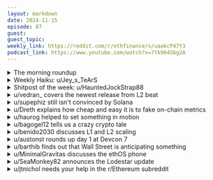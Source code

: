 ```yaml
---
layout: markdown
date: 2024-11-15
episode: 87
guest: 
guest_topic: 
weekly_link: https://reddit.com/r/ethfinance/s/uaakcP47Y3
podcast_link: https://www.youtube.com/watch?v=7Yk964Sbg2A
---
```



<details markdown=1>
<summary>The morning roundup</summary>
[View on Reddit →](https://reddit.com/r/ethfinance/comments/1grps72/comment/lx7ysdm/)

[u/hehechibby](https://reddit.com/u/hehechibby)

> Ethereum

[u/FrenktheTank](https://reddit.com/u/FrenktheTank)

> $3069.78

[u/TimbukNine](https://reddit.com/u/TimbukNine)

> 0.03478

</details>
<details markdown=1>
<summary>Weekly Haiku: u/Jey_s_TeArS</summary>
[View on Reddit →](https://reddit.com/r/ethfinance/comments/1gpe52f/comment/lws2eve/)

*Looking for the stage,*

*The big news on the front page,*

*Consensus wastage.*

</details>
<details markdown=1>
<summary>Shitpost of the week: u/HauntedJockStrap88</summary>
[View on Reddit →](https://reddit.com/r/ethfinance/comments/1gpe52f/daily_general_discussion_november_12_2024/lwsrtub/)

Why does Ethereum, the more useful of the two chains not simply eat Bitcoin?

</details>
<details markdown=1>
<summary>u/vedran_ covers the newest release from L2 beat</summary>
[View on Reddit →](https://reddit.com/r/ethfinance/comments/1gljtif/daily_general_discussion_november_7_2024/lvwi10a/)

L2beat living up to their name. They released a new dashboard group: Data Availability layers. You can find it on the l2beat.com side panel.

> The wait is over! 🙌

> Today, we’re excited to launch DABEAT - your go-to platform to explore Data Availability layers, essential for ensuring user access to L2 transaction data.

> Maintained by L2BEAT team, DABEAT helps you assess the unique risks across the growing DA landscape.

[Thread by L2beat](https://x.com/l2beat/status/1854106555987161134)

</details>
<details markdown=1>
<summary>u/supephiz still isn't convinced by Solana</summary>
[View on Reddit →](https://reddit.com/r/ethfinance/comments/1gljtif/daily_general_discussion_november_7_2024/lvzhcye/)

I pretty much swore I'd never comment on solana, but here i am. I see the gains just like you, but I'm still not convinced to buy. It really boils down to a few fundamental principles..

A successful smart contract platform needs radical decentralization. We have some of this, but we still need more. Our home/solo staker programs are first class and they could STILL improve (with your help). Solana lacks radical decentralization and is positioning itself as an easy target for future censorship. Ironically, by the time they recognize this need it'll be too late to get it.

Solana is trying to scale at Layer 1. I'm not mad. We initially thought this was viable until we realized that the only way to achieve worldwide saturation was to adopt the layered approach. Our shift to a layered model has been challenging, but it's clearly working and it will keep us going well into the foreseeable future. 

Ethereum continues to be the leader in innovation, capacity, decentralization, and mindshare. We don't have to be weak and shy in the face of detractors, they're just like everyone else in the long line of competitors yapping away on Twitter. 

For me, it always comes back to the strength of the decentralized network. We can be the best and STILL expect better. The best thing any of us can do is turn off the ticker and start spinning up home validators.

</details>
<details markdown=1>
<summary>u/Dreth explains how cheap and easy it is to fake on-chain metrics</summary>
[View on Reddit →](https://reddit.com/r/ethfinance/comments/1gljtif/daily_general_discussion_november_7_2024/lvznjke/)

I want to make this as a top comment and not a reply to /u/fecalreceptacle's comment because I think it would highlight how easy it is to fake a metric like "Solana reached a record 123 million active addresses in October, up over 42% from September" with better visibility:

1. Take random rollup, in this case I'll pick arbitrum, not even the cheapest (which should be base iirc)

2. Take random tx from the latest txs in arbiscan.io, i picked [0x9ad82848711ba22084fd038473a43f3c37b30375ad191dee9542db8cb180ba51](https://arbiscan.io/tx/0x9ad82848711ba22084fd038473a43f3c37b30375ad191dee9542db8cb180ba51)

3. Check its fee: 0.0000017983 ETH, about 0.005195 USD 

4. Assuming I have absolute control over the network and want to fake engagement, I can set the fee artificially low as to not clog the network up, but assume we can clog the network and pay this exact same fee for every tx. Really doesn't matter that much, Solana is a centralised network for all intents and purposes anyway. Then set a target, we want 100 million active addresses.

5. Make a simple script in a very fast systems programming language like Rust or C++ which derives an address from some seed, sends this same tx or a varied set of txs (we don't have to make the exact same tx, but instead have a bunch of different kinds of txs in a particular array), we send assets to each address from a set of addresses, run it.

Assume sending the assets costs  0.0000015 ETH and sending the tx  0.000002 ETH, this is a per address cost of 0.0000035

a total of 350 ETH for 100 million addresses, which @2880 USD is about 1M dollars.

Faking 'record high' activity on a network costs 1M USD.

Too expensive? okay use a cheaper network, let's go to base and pick a random tx:

This one: [0x08f4ac69d791bbcb0cb9a88372da43dc11a4a26ea5fe49551e347b9a4428b400](https://basescan.org/tx/0x08f4ac69d791bbcb0cb9a88372da43dc11a4a26ea5fe49551e347b9a4428b400)

Cost: 0.000000213459331152 ETH, round this up 0.0000003 ETH, cost of funding the address, say 0.00000025 ETH, total 0.00000055 ETH

55 ETH for 100 million addresses @2880 USD = 158400 USD

Faking 'record high' activity on a network costs <200k USD

</details>
<details markdown=1>
<summary>u/haurog helped to set something in motion</summary>
[View on Reddit →](https://reddit.com/r/ethfinance/comments/1gn3k7p/daily_general_discussion_november_9_2024/lw85ry2/)

Things are now in motion that cannot be undone

I mentioned 10 days ago that I will be giving a talk at devcon about risc-v cpu based boards for node operators: 

<https://reddit.com/r/ethfinance/comments/1gdv8ez/daily_general_discussion_october_28_2024/lu6k7pl/>

The talk is now scheduled for next Thursday (14th November) 15:10-15:40 Bangkok time (GMT+7): <https://app.devcon.org/schedule/J3SWYT> My colleague and I are still working on the slides, but we are getting there.

In the meantime some Gnosis team members became aware of our project and started to get interested in it. They looped a few core devs into it and they plan to arrange a meeting at Devcon with us. Might meet a few of my heroes next week. Some of the core devs unsurprisingly are super hardware nerds and jumped on the opportunity to run their clients on the new hardware. One of the geth devs really wanted to buy all available board types immediately to play around with them. And just a few hours ago Peter Szilagyi tweeted that geth now provides docker images for RISC-V out of the box: 

<https://x.com/peter_szilagyi/status/1854950130757386256>

or 

<https://xcancel.com/peter_szilagyi/status/1854950130757386256>

</details>
<details markdown=1>
<summary>u/bagogel12 tells us a crazy crypto tale</summary>
[View on Reddit →](https://reddit.com/r/ethfinance/comments/1gnu2i8/daily_general_discussion_november_10_2024/lwdndhz/)

In the wild world of crypto, some stories just keep getting crazier. Here’s one that involves whales, FTX, and DeFi (🐋, ⚖️, 💰)—and one infamous character: Humpy the Whale.

Back in 2022, “Humpy,” a major holder of Balancer (BAL) tokens, made headlines by leveraging Balancer’s “ve-tokenomics” in a high-stakes move to gain significant control. With the largest share of veBAL, he directed protocol rewards back to his own holdings, effectively seizing control over Balancer’s governance. This led to a tenuous “truce” where Humpy remained a major veBAL holder, securing a continuous stream of rewards—but agreed not to act against Balancer’s interests openly. [Read more about it here.](https://thedefiant.io/news/defi/balancer-ve-tokenomics-whale)

Fast forward to 2024, and Humpy’s name resurfaced—this time in Compound, where he attempted a similar governance play. [More on this recent maneuver.](https://www.dlnews.com/articles/defi/humpy-returns-compound-dao-tokens-in-return-for-fee-sharing)

But here’s where it gets even more interesting.

A recent Twitter thread on FTX creditor clawbacks claims that “Humpy” wasn’t just stirring the DeFi waters; he was also allegedly siphoning funds from FTX. At one point, he was reportedly worth over $1 billion on FTX, successfully pulling out $450 million and $230 million by manipulating low-liquidity markets with coins like BTMX, MOB, BAO, TOMO, and SXP (or, as some would call them, “shitcoins”). FTX’s intertwined losses with Alameda are significant: by April 2021, Caroline Ellison, then CEO of Alameda, estimated that Alameda had taken on $400 million in losses from “MOB guy.” Later, an FTX employee estimated total losses nearing $1 billion linked to these manipulations.

By the way, humpy circumvented KYC by using emails like “[motherofallburgers@protonmail.com](),” “[turkiyepizzakebab@int.pl](),” “[donerkebabveryspicy@int.pl](),” and “[sanpedropizza@int.pl](),” slipping past safeguards multiple times. Food coins, anyone?

Tracing back these accounts unveils potential links to money laundering, Ponzi schemes, and organized crime networks spanning Polish, Romanian, and Ukrainian syndicates, with connections to human trafficking and even terrorist financing networks.

This is more than just an anecdote—Humpy’s story illustrates the deep, complex webs within the crypto world. The lines between DeFi innovation, centralized exchange exploitation, and organized crime are still blurring,. The story also unvails the incompetence and greed of FTX/SBF, allowing this behaviour and led many customers with a loss. 

Official complaint you find here for download, with some more infos. Allegeldy, there are links between Humpy and a variety of money laundering operations and Ponzi schemes dating back more than a decade. Also, there are ties to Polish, Romanian, and Ukrainian organized crime networks.  
[https://restructuring.ra.kroll.com/ftx/Home-DownloadPDF?id1=MzIyNDczMQ==&id2=-1](https://t.co/UWzw5WWq8O)

Original twitter source: [https://x.com/LouisOrigny/status/1855036157660479645](https://x.com/LouisOrigny/status/1855036157660479645)

</details>
<details markdown=1>
<summary>u/benido2030 discusses L1 and L2 scaling</summary>
[View on Reddit →](https://reddit.com/r/ethfinance/comments/1golgs1/daily_general_discussion_november_11_2024/lwl3ayc/)

The "[FUD](https://twitter.com/jon_charb/status/1855891797471560066)" is back, but let's have a closer look. Especially the Celestia part is funny and showing bag bias. There is one tweet in there that I think makes a good point:

>The L1 is why Ethereum is winning the multi-chain game right now and not the Cosmos Hub even though Cosmos realized multichain earlier on  
  
Path dependence and balance of power matters  
  
Ethereum L1 was the center of crypto, so L2s naturally grew out of it

I am in favor of scaling L1 despite knowing that down the road every effing L1 will need L2s to scale because path dependence is a thing and we can't let the advantage this ecosystem has slip. 

Down the road L2s are inevitable. That is afaik one of the main reasons for researchers and e.g. Vitalik for not scaling L1 anymore. They see it similar to the difficulty bomb we had when ETH was still POW. 

While I get the idea, I think it's wrong. We will never scale L1 to fit *all* the tx of the world. But we should scale L1 in the meantime and invest some core dev time to keep the position.

</details>
<details markdown=1>
<summary>u/austonst rounds up day 1 at Devcon 7</summary>
[View on Reddit →](https://reddit.com/r/ethfinance/comments/1gpe52f/daily_general_discussion_november_12_2024/lws9t3a/)

**Devcon & Friends Update 3** ([Previous](https://reddit.com/r/ethfinance/comments/1golgs1/daily_general_discussion_november_11_2024/lwkn6d8/))

*Devcon Day 1*

Yay finally Devcon! I stopped by the venue yesterday to pick up my wristband, which was peaceful and truly the calm before the storm. There are something like 12,000 people with Devcon tickets, so now that everyone has arrived, it's a massive event. It's big and there's a lot going on, so it's possible to spend the better part of a day just wandering around. Today I did have some other responsibilities but spent most of the day at the venue. Made it to some talks, but in the end not too many.

Talks all have a QR code displayed on the side of the screen which you can scan to get access to a Q&A page to submit questions for after the talk, or upvote other people's questions you like. There's also some way to mint a "card" NFT thing associated with each talk, but you have to scan this QR code that only appears in person, not on the stream. I didn't manage to get the card minting working on my phone, but the Q&A tech worked well. I was very surprised to see that the conference provided plenty of snacks, beverages, and even a full lunch, and somehow *they didn't run out*. With 12k hungry attendees? Well done organizers.

-------

Oh, and the frogs. People love the frogs. This is a Devcon + Zupass initiative to demonstrate use cases of programmable cryptography (in short, prog crypto, hence the name of the project: frogcrypto). In short, on your Devcon ticket there is a link to the frogcrypto page where you can tap a button every 15 minutes to catch a digital frog. The frogs are cryptographic data structures that can be ZK verified in various ways, and last year were a basis for people to implement various demos of progcrypto technology. If you show this frog to the frogcrypto people at the booth, they'll give you a frog plushie on a necklace, with a unique QR code that you can scan to set it up. Then, anyone else can scan your QR code to each get a copy of each other's frogs. The big goal is to catch as many frogs as you can, each one contributing to your score, which you can turn in for prizes. There's the classic frog bucket hat from last year's Devconnect, little frog trinkets of sorts, and among the higher-tier rewards: a programmable cryptography textbook for 300 frogs.

Of course, the QR code is just a URL like any other, so you can always just scan your code, post it to Telegram, and have everyone else click it without having to actually interact in person. I even found a website created just today that lets anyone add their frog URL to a database where everyone can see the full list. So if you can sustain a pace of 4 frogs / minute, that's just 75 minutes of mindless tapping to earn enough to get that textbook. I'm sure by morning people will have written scripts to automatically scrape frogs from the website and automatically connect with them all. Not sure how long the merch will last or if it's worth the effort to collect.

------

A handful of talks today. The Devcon schedule is fantastic for providing info about each talk and speaker, and *actually contains an embedded YouTube video of each talk today*. Amazing. Here:

* Josef Je, Co-founder of PWN DAO & Bordel hackerspace, argued that crypto isn't some fantasy land disconnected from the "real world", it *is* the real world. You can compare onchain revenue like priority fees to other industies' revenues, or compare onchain market capitalization with those of other industries. By those metrics, crypto--purely based on on-chain metrics--is a similar scale as the gaming and entertainment industries. One difference is that the number of people directly working in crypto itself is much lower than those other industries. Josef pointed out to the attendees in the room, "You are the cryptonative economy!"
* Diego Kingston, Co-founder and head of research at Aligned, delivered a lightning talk (only 7 minutes!) on hash-based proof systems. I could only take notes so fast, so here are the bits and pieces. Hash based proof systems work over smaller fields, do not require trusted setups, and make minimal security assumptions. It is easier than most proving systems to generate recursive proofs, but you need linear error-correcting codes like Reed-Solomon and a collision-resistant hash function. See: FRI, circle starks. Compile to a set of polynomial equations and use a merkle tree to commit and blah blah blah this should have been like 30 minutes not 7.
* Leo Lara, Team Lead at the EF/PSE, gave a lightning talk on modern ZKP compilers. In short, it sounds like compilers are getting better at including useful abstractions to make developer experience better. But he suggested that zkVMs are probably the future and that most people who want to make use of ZKPs will not write circuits, but instead just write code that compiles down to the VM language (e.g. RISC-V) and prove it with a zkVM.
* Phil Daian of Flashbots laid out his priorities and roadmap for Ethereum's future. He highlighted his biggest concerns by referencing a paper affiliated with the NY Fed that looked at how to ensure "regulatory cooperation" of blockchains, noting MEV-Boost relays as places to apply pressure. Also referenced AWS datacenters and how concentrated they are in the US and Europe. So with that his focus is on decentralization of geo-economic distribution of power, which he things should be a first-class goal of Ethereum, much moreso than any performance metrics. He wants to push back against "UX fentanyl" (the addictive need to make end-user UX perfect even at the expense of other core values) and "napkin research" (basically out-of-touch researchers). Rejecting much of the Ethereum roadmap and current research directions, he instead wants to "TEEify" everything in pursuit of this goal of "pushing power to the edges".
* Justin Drake, researcher at the EF, presented his vision for Ethereum's next era of consensus via the beam chain. A lot has changed since the beacon chain spec was written, and Justin thinks it's time to start the process of developing the next consensus system to replace it. We're talking mechanisms including (probably future forms of these, but today represented by) FOCIL + APS + shorter slots + stake cap + orbit + SSF + state transition function SNARKification + quantum-resistant security + VDFs. Along the way, could clean up a lot of tech debt and simplify things. But really, the list of changes isn't anything people paying attention to research haven't already seen, beyond the need to batch some of the more complex changes together in one fork. The point of this initiative is really the social side of it: an attempt to align the Ethereum community around a shared and more concrete vision of the future. This would be a chance to bring in new talent, form new beam client teams, and light a fire under people's feet to work on a goal that seems ambitious but generally realistic. And at a time when it's particularly in vogue to criticize Ethereum's governance and roadmap (see: Phil Daian just before, Lido, CT), the beam chain is an ambitious and optimistic take on Vitalik's roadmap. Happy to talk through this more.

If anyone has other talks of interest, please send them over. Devcon schedule links are easily shareable and make it really easy to watch the video and catch up.

Back at it tomorrow!

</details>
<details markdown=1>
<summary>u/barthib finds out that Wall Street is anticipating something</summary>
[View on Reddit →](https://reddit.com/r/ethfinance/comments/1gq6ahm/daily_general_discussion_november_13_2024/lwwpjv8/)

It seems that Wall Street anticipates the authorisation and launch of staked ETH ETFs. An ETH ETF operator buys a staking company:

<https://news.bloomberglaw.com/mergers-and-acquisitions/crypto-etf-provider-bitwise-buys-ether-staking-service-attestant>

</details>
<details markdown=1>
<summary>u/MinimalGravitas discusses the ethOS phone</summary>
[View on Reddit →](https://reddit.com/r/ethfinance/comments/1gq6ahm/daily_general_discussion_november_13_2024/lwzab4l/)

Just wondering if anyone has bought the dgen1 EthOS phone? If so I'd love to use a referral code from an EthFinancier. First one to reply...

I've been doing a bit of research and really like the sound of the OS: <https://ethosmobile.readme.io/>

It's based on GraphineOS, which is regarded as one of (if not 'the') most private and secure operating systems available for mobiles. Up until now you've only been able to install it on Google Pixel phones, so I've never tried it before and if I'm honest, I'm more excited about that than the hardware:

<https://grapheneos.org/features>

EthOS adds a bunch of other stuff, most importantly a Light Node, which allows the device to connect directly to Ethereum. It looks like the options for clients are Nimbus or Helios, I use Nimbus for my full node so I guess I'll give Helios a try for the variety, though I've never actually even heard of it before - it looks like it's exclusively a light client:

<https://a16zcrypto.com/posts/article/building-helios-ethereum-light-client/>

There's supposedly a bunch of other stuff like the ability to mint NFTs from the camera, which I guess could be useful in an AI image based misinformation dystopia...

Anyway, I really sound like I'm shilling, but I haven't even bought the device yet (hence asking for a code) and certainly have no association with the project. I'm also not at all infallible, so if I've misunderstood something about it then please do let me know - ideally before I order one if it's fatally flawed somehow!

</details>
<details markdown=1>
<summary>u/SeaMonkey82 announces the Lodestar update</summary>
[View on Reddit →](https://reddit.com/r/ethfinance/comments/1golgs1/daily_general_discussion_november_11_2024/lwlumc4/)

[Lodestar v1.23.0 released today](https://github.com/ChainSafe/lodestar/releases/tag/v1.23.0)

> Hello Lodestar users! We're happy to announce our v1.23 release from Devcon! This release is Mekong-ready and you'll be able to use the flag --network mekong to connect to the newest Pectra public testnet. 
>
> For users that experienced CPU illegal instruction issues, we've now defaulted to a portable version of BLST-TS which should fix compatibility issues.
> <https://github.com/ChainSafe/lodestar/pull/7164>
>
> There are also some performance upgrades and fixes

</details>
<details markdown=1>
<summary>u/jtnichol needs your help in the r/Ethereum subreddit</summary>
[View on Reddit →](https://reddit.com/r/ethfinance/comments/1gq6ahm/daily_general_discussion_november_13_2024/lx17ezu/)

Friendly reminder we have a daily thread on /r/ethereum.

Why am I telling you this?  2 reasons:

1) We're modding /r/ethereum actively and would like to bring our good faith over there to help bring the roots back.

2) We REALLY need help with reporting trolls.  

If all goes well, there's  a non-zero chance that we may ALL end up there anyway.  Right now Tricky Troll is meeting /r/ethereum mods irl at Devcon  tp discuss how we can Doot up the Diddly over there long term.  I'm looking forward to seeing you in the daily over there if you can swing by.

thanks all and big hugs

</details>
